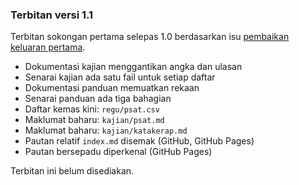 ---
---

### Terbitan versi 1.1

Terbitan sokongan pertama selepas 1.0 berdasarkan isu
[pembaikan keluaran pertama][#18].

* Dokumentasi kajian menggantikan angka dan ulasan
* Senarai kajian ada satu fail untuk setiap daftar
* Dokumentasi panduan memuatkan rekaan
* Senarai panduan ada tiga bahagian
* Daftar kemas kini: `regu/psat.csv`
* Maklumat baharu: `kajian/psat.md`
* Maklumat baharu: `kajian/katakerap.md`
* Pautan relatif `index.md` disemak (GitHub, GitHub Pages)
* Pautan bersepadu diperkenal (GitHub Pages)

Terbitan ini belum disediakan.

  [#18]: https://github.com/kmubiin/suaikata/issues/18

